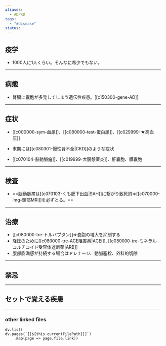 ```yaml
---
aliases:
  - ADPKD
tags:
  - "#disease"
status:
---
```

## 疫学
- 1000人に1人くらい。そんなに希少でもない。
---
## 病態
- 腎臓に嚢胞が多発してしまう遺伝性疾患。[[c150300-gene-AD]]
---
## 症状
- [[c000000-sym-血尿]]、[[c080000-test-蛋白尿]]、[[c029999-★高血圧]]
- 末期には[[c080301-慢性腎不全|CKD]]のような症状

- [[c070104-脳動脈瘤]]、[[c019999-大腸憩室炎]]、肝嚢胞、膵嚢胞
---
## 検査
- ==脳動脈瘤は[[c070103-くも膜下出血|SAH]]に繫がり致死的⇒[[c070000-img-頭部MRI]]を必ずとる。==

---
## 治療
- [[c080000-tre-トルバプタン]]⇒嚢胞の増大を抑制する
- 降圧のために[[c080000-tre-ACE阻害薬|ACEi]], [[c080000-tre-ミネラルコルチコイド受容体遮断薬|ARB]]
- 腹部膨満感が持続する場合はドレナージ、動脈塞栓、外科的切除
---
## 禁忌
---
## セットで覚える疾患
---
### other linked files
```dataviewjs
dv.list(
dv.pages(`[[${this.currentFilePath}]]`)
	.map(page => page.file.link))
```
